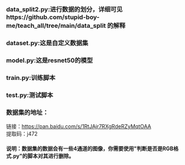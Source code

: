 ### data_split2.py:进行数据的划分，详细可见https://github.com/stupid-boy-me/teach_all/tree/main/data_split 的解释

### dataset.py:这是自定义数据集

### model.py:这是resnet50的模型

### train.py:训练脚本

### test.py:测试脚本

### 数据集的地址：
链接：https://pan.baidu.com/s/1RtJAjr7RXgRdeRZyMqtOAA <br/>提取码：j472
#### 说明：数据集的数据会有一些4通道的图像，你需要使用"判断是否是RGB格式.py"的脚本对其进行删除。
